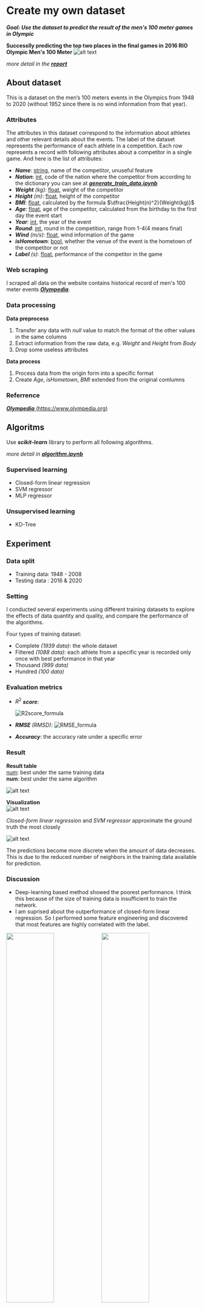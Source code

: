# Create my own dataset
***Goal: Use the dataset to predict the result of the men's 100 meter games in Olympic***

**Successlly predicting the top two places in the final games in 2016 RIO Olympic Men's 100 Meter**
![alt text](./asset/result_2016.png)

*more detail in the* [***report***](https://github.com/ailuropodaWu/NYCU-AI-Capstone/blob/main/Project1/report/110550014_project1.pdf)
## About dataset
This is a dataset on the men’s 100 meters events in the Olympics from 1948 to 2020 (without 1952 since there is no wind information from that year).

### Attributes
The attributes in this dataset correspond to the information about athletes and other relevant details about the events. The label of the dataset represents the performance of each athlete in a competition.
Each row represents a record with following attributes about a competitor in a single game. And here is the list of attributes:
- ***Name***: <ins>string</ins>, name of the competitor, unuseful feature
- ***Nation***: <ins>int</ins>, code of the nation where the competitor from according to the dictionary you can see at [***generate_train_data.ipynb***](https://github.com/ailuropodaWu/NYCU-AI-Capstone/blob/main/Project1/generate_train_data.ipynb)
- ***Weight*** *(kg)*: <ins>float</ins>, weight of the competitor
- ***Height*** *(m)*: <ins>float</ins>, height of the competitor
- ***BMI***: <ins>float</ins>, calculated by the formula $\dfrac{Height(n)^2}{Weight(kg)}$
- ***Age***: <ins>float</ins>, age of the competitor, calculated from the birthday to the first day the event start
- ***Year***: <ins>int</ins>, the year of the event
- ***Round***: <ins>int</ins>, round in the competition, range from 1-4(4 means final)
- ***Wind*** *(m/s)*: <ins>float</ins>, wind information of the game
- ***isHometown***: <ins>bool</ins>, whether the venue of the event is the hometown of the competitor or not
- ***Label*** *(s)*: <ins>float</ins>, performance of the competitor in the game


### Web scraping
I scraped all data on the website contains historical record of men's 100 meter events [***Olympedia***](https://www.olympedia.org/event_names/40).
### Data processing
**Data preprocess**
1. Transfer any data with *null* value to match the format of the other values in the same columns
2. Extract information from the raw data, e.g. *Weight* and *Height* from *Body*
3. Drop some useless attributes

**Data process**
1. Process data from the origin form into a specific format
2. Create *Age*, *isHometown*, *BMI* extended from the original comlumns

### Referrence
[***Olympedia*** (https://www.olympedia.org)](https://www.olympedia.org)


## Algoritms
Use ***scikit-learn*** library to perform all following algorithms.

*more detail in* [***algorithm.ipynb***](https://github.com/ailuropodaWu/NYCU-AI-Capstone/blob/main/Project1/algorithm.ipynb)
### Supervised learning
- Closed-form linear regression
- SVM regressor
- MLP regressor
### Unsupervised learning
- KD-Tree

## Experiment
### Data split
- Training data: 1948 - 2008
- Testing data : 2016 & 2020
### Setting
I conducted several experiments using different training datasets to explore the effects of data quantity and quality, and compare the performance of the algorithms.

Four types of training dataset:
- Complete *(1939 data)*: the whole dataset
- Filtered *(1088 data)*: each athlete from a specific year is recorded only once with best performance in that year
- Thousand *(999 data)*
- Hundred *(100 data)*

### Evaluation metrics
- $R^2$ ***score***:
    
    ![R2score_formula](./asset/r2score_formula.png)

- ***RMSE*** *(RMSD)*: 
    ![RMSE_formula](./asset/rmse_formula.png)

- ***Accuracy***: the accuracy rate under a specific error

### Result
**Result table**  
    <ins>num</ins>: best under the same training data<br>
    **num**: best under the same algorithm

![alt text](./asset/result_table.png)


**Visualization**   
![alt text](./asset/result_complete.png)
    
*Closed-form linear regression* and *SVM regressor* approximate the ground truth the most closely


![alt text](./asset/result_kd.png)

The predictions become more discrete when the amount of data decreases. This is due to the reduced number of neighbors in the training data available for prediction.

### Discussion
- Deep-learning based method showed the poorest performance. I think this because of the size of training data is insufficient to train the network.
- I am suprised about the outperformance of closed-form linear regression. So I performed some feature engineering and discovered that most features are highly correlated with the label.

<img src='./asset/feature_height.png' width='50%'><img src='./asset/feature_weight.png' width='50%'>
<img src='./asset/feature_year.png' width='50%'><img src='./asset/feature_wind.png' width='50%'>

## Conclusion
Sports is an interesting and scientific field that is suitable for research. However, as seen in the results, the performance of the algorithms is still not optimal. In the future, we could explore other methods for data collection to create a stronger dataset or conduct further research on feature engineering to better understand the relationship between the data and the label.

## Reference
- https://www.olympedia.org/event_names/40
- https://zhuanlan.zhihu.com/p/67706712
- https://en.wikipedia.org/wiki/Root-mean-square_deviation